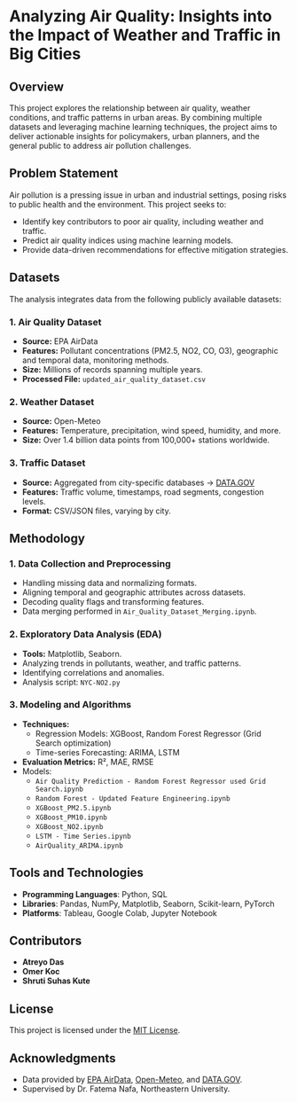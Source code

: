 # Analyzing Air Quality: Insights into the Impact of Weather and Traffic in Big Cities

## Overview

This project explores the relationship between air quality, weather conditions, and traffic patterns in urban areas. By combining multiple datasets and leveraging machine learning techniques, the project aims to deliver actionable insights for policymakers, urban planners, and the general public to address air pollution challenges.

## Problem Statement

Air pollution is a pressing issue in urban and industrial settings, posing risks to public health and the environment. This project seeks to:

- Identify key contributors to poor air quality, including weather and traffic.
- Predict air quality indices using machine learning models.
- Provide data-driven recommendations for effective mitigation strategies.

## Datasets

The analysis integrates data from the following publicly available datasets:
  
### 1. Air Quality Dataset
- **Source:** EPA AirData
- **Features:** Pollutant concentrations (PM2.5, NO2, CO, O3), geographic and temporal data, monitoring methods.
- **Size:** Millions of records spanning multiple years.
- **Processed File:** `updated_air_quality_dataset.csv`

### 2. Weather Dataset
- **Source:** Open-Meteo
- **Features:** Temperature, precipitation, wind speed, humidity, and more.
- **Size:** Over 1.4 billion data points from 100,000+ stations worldwide.

### 3. Traffic Dataset
- **Source:** Aggregated from city-specific databases -> [DATA.GOV](https://catalog.data.gov/dataset/mta-bridges-and-tunnels-hourly-crossings-beginning-2019) 
- **Features:** Traffic volume, timestamps, road segments, congestion levels.
- **Format:** CSV/JSON files, varying by city.

## Methodology

### 1. Data Collection and Preprocessing
- Handling missing data and normalizing formats.
- Aligning temporal and geographic attributes across datasets.
- Decoding quality flags and transforming features.
- Data merging performed in `Air_Quality_Dataset_Merging.ipynb`.

### 2. Exploratory Data Analysis (EDA)
- **Tools:** Matplotlib, Seaborn.
- Analyzing trends in pollutants, weather, and traffic patterns.
- Identifying correlations and anomalies.
- Analysis script: `NYC-NO2.py`

### 3. Modeling and Algorithms
- **Techniques:**
  - Regression Models: XGBoost, Random Forest Regressor (Grid Search optimization)
  - Time-series Forecasting: ARIMA, LSTM
- **Evaluation Metrics:** R², MAE, RMSE
- Models:
  - `Air Quality Prediction - Random Forest Regressor used Grid Search.ipynb`
  - `Random Forest - Updated Feature Engineering.ipynb`
  - `XGBoost_PM2.5.ipynb`
  - `XGBoost_PM10.ipynb`
  - `XGBoost_NO2.ipynb`
  - `LSTM - Time Series.ipynb`
  - `AirQuality_ARIMA.ipynb`

## Tools and Technologies

- **Programming Languages**: Python, SQL  
- **Libraries**: Pandas, NumPy, Matplotlib, Seaborn, Scikit-learn, PyTorch  
- **Platforms**: Tableau, Google Colab, Jupyter Notebook  

## Contributors

- **Atreyo Das**
- **Omer Koc**  
- **Shruti Suhas Kute** 

## License

This project is licensed under the [MIT License](LICENSE).

## Acknowledgments

- Data provided by [EPA AirData](https://aqs.epa.gov/), [Open-Meteo](https://open-meteo.com/en/docs/historical-weather-api), and [DATA.GOV](https://catalog.data.gov/dataset/mta-bridges-and-tunnels-hourly-crossings-beginning-2019).  
- Supervised by Dr. Fatema Nafa, Northeastern University.
